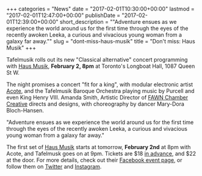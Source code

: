 +++
categories = "News"
date = "2017-02-01T10:30:00+00:00"
lastmod = "2017-02-01T12:47:00+00:00"
publishDate = "2017-02-01T12:39:00+00:00"
short_description = "\"Adventure ensues as we experience the world around us for the first time through the eyes of the recently awoken Leeka, a curious and vivacious young woman from a galaxy far away.\""
slug = "dont-miss-haus-musik"
title = "Don&#039;t miss: Haus Musik"
+++

Tafelmusik rolls out its new "Classical alternative" concert programming with [Haus Musik](https://www.facebook.com/events/1709718326007552/), **February 2, 8pm** at Toronto's Longboat Hall, 1087 Queen St W.

The night promises a concert "fit for a king", with modular electronic artist [Acote](https://soundcloud.com/acotesound), and the Tafelmusik Baroque Orchestra playing music by Purcell and even King Henry VIII. Amanda Smith, Artistic Director of [FAWN Chamber Creative](/scene/companies/fawn-chamber-creative/) directs and designs, with choreography by dancer Mary-Dora Bloch-Hansen.

"Adventure ensues as we experience the world around us for the first time through the eyes of the recently awoken Leeka, a curious and vivacious young woman from a galaxy far away."

The first set of [Haus Musik](https://www.tafelmusik.org/concert-calendar/concert/haus-musik-classical-alternative) starts at tomorrow, **February 2nd** at 8pm with Acote, and Tafelmusk goes on at 9pm. Tickets are $18 [in advance](https://www.tafelmusik.org/concert-calendar/concert/haus-musik-classical-alternative), and $22 at the door. For more details, check out their [Facebook event page](https://www.facebook.com/events/1709718326007552/), or follow them on [Twitter](https://twitter.com/hausmusikto) and [Instagram](https://www.instagram.com/hausmusikto/).
